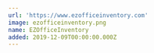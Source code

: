 ```yaml
---
url: 'https://www.ezofficeinventory.com'
image: ezofficeinventory.png
name: EZOfficeInventory
added: 2019-12-09T00:00:00.000Z
---
```

